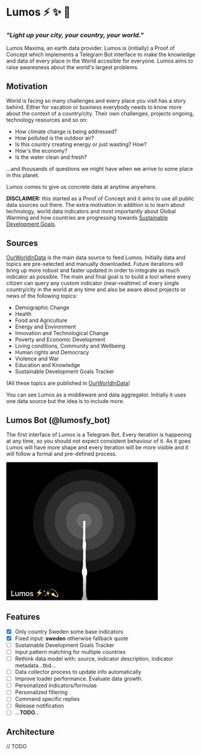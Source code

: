 # Lumos ⚡️ ✨ 💫
### <em>"Light up your city, your country, your world."</em>

Lumos Maxima, an earth data provider. Lumos is (initially) a Proof of Concept which implements a Telegram Bot interface to make the knowledge and data of every place in the World accesible for everyone. Lumos aims to raise awaresness about the world's largest problems.

## Motivation

World is facing so many challenges and every place you visit has a story behind. Either for vacation or business everybody needs to know more about the context of a country/city. Their own challenges, projects ongoing, technology resources and so on:

- How climate change is being addressed?
- How polluted is the outdoor air?
- Is this country creating energy or just wasting? How?
- How's the economy?
- Is the water clean and fresh? 

...and thousands of questions we might have when we arrive to some place in this planet.

Lumos comes to give us concrete data at anytime anywhere.

**DISCLAIMER:** this started as a Proof of Concept and it aims to use all public data sources out there. The extra motivation in addition is to learn about technology, world data indicators and most importantly about Global Warming and how countries are progressing towards [Sustainable Development Goals](https://sdg-tracker.org/). 

## Sources

[OurWorldInData](https://ourworldindata.org/) is the main data source to feed Lumos. Initially data and topics are pre-selected and manually downloaded. Future iterations will bring up more robust and faster updated in order to integrate as much indicator as possible.
The main and final goal is to build a tool where every citizen can query any custom indicator (near-realtime) of every single country/city in the world at any time and also be aware about projects or news of the following topics:

- Demographic Change
- Health
- Food and Agriculture
- Energy and Environment
- Innovation and Technological Change
- Poverty and Economic Development
- Living conditions, Community and Wellbeing
- Human rights and Democracy
- Violence and War
- Education and Knowledge
- Sustainable Development Goals Tracker

(All these topics are published in [OurWorldInData](https://ourworldindata.org/))

You can see Lumos as a middleware and data aggregator. Initially it uses one data source but the idea is to include more.

## Lumos Bot (@lumosfy_bot)

The first interface of Lumos is a Telegram Bot. Every iteration is happening at any time, so you should not expect consistent behaviour of it.
As it goes Lumos will have more shape and every iteration will be more visible and it will follow a formal and pre-defined process.

![](documentation/images/logo.png#100x)


## Features

- [x] Only country Sweden some base indicators
- [x] Fixed input: **sweden** otherwise fallback quote
- [ ] Sustainable Development Goals Tracker
- [ ] Input pattern matching for multiple countries
- [ ] Rethink data model with: source, indicator description, indicator metadata...tbd...
- [ ] Data collector process to update info automatically
- [ ] Improve loader performance. Evaluate data growth.
- [ ] Personalized indicators/formulas
- [ ] Personalized filtering
- [ ] Command specific replies
- [ ] Release notification
- [ ] ...**TODO**...

## Architecture

// TODO

